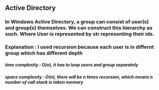 ## Active Directory
### In Windows Active Directory, a group can consist of user(s) and group(s) themselves. We can construct this hierarchy as such. Where User is represented by str representing their ids.

### Explanation : I used recursion because each user is in differnt group which has different depth

##### time complexity : O(n), it has to loop users and group separately
##### space complexity : O(n), there will be n times recursion, which means n number of call stack is taken memory
